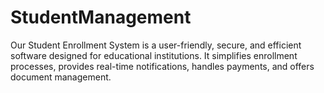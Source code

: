 # StudentManagement
Our Student Enrollment System is a user-friendly, secure, and efficient software designed for educational institutions. It simplifies enrollment processes, provides real-time notifications, handles payments, and offers document management.
